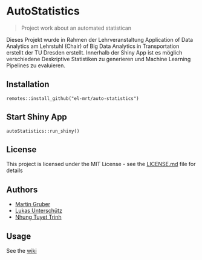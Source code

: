 # AutoStatistics
> Project work about an automated statistican

Dieses Projekt wurde in Rahmen der Lehrveranstaltung Application of Data Analytics am Lehrstuhl (Chair) of Big Data Analytics in Transportation erstellt der TU Dresden erstellt. Innerhalb der Shiny App ist es möglich verschiedene Deskriptive Statistiken zu generieren und Machine Learning Pipelines zu evaluieren. 

## Installation
```{r install, eval = FALSE}
remotes::install_github("el-mrt/auto-statistics")
```

## Start Shiny App
```{r start_app, eval = FALSE}
autoStatistics::run_shiny()
```
## License
This project is licensed under the MIT License - see the [LICENSE.md](LICENSE.md) file for details

## Authors
- [Martin Gruber](https://github.com/el-mrt)
- [Lukas Unterschütz](https://github.com/duesser-baest)
- [Nhung Tuyet Trinh](https://github.com/Nhungi)

## Usage
See the [wiki](https://github.com/el-mrt/auto-statistics/wiki/Usage)
